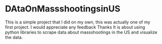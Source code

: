 # DAtaOnMassshootingsinUS
This is a simple project that I did on my own, this was actually one of my first project. I would appreciate any feedback Thanks
It is about using python libraries to scrape data about massshootings in the US and visualize the data.
